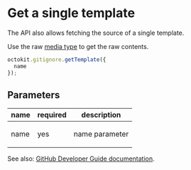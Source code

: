 # Get a single template

The API also allows fetching the source of a single template.

Use the raw [media type](https://developer.github.com/v3/media/) to get the raw contents.

```js
octokit.gitignore.getTemplate({
  name
});
```

## Parameters

<table>
  <thead>
    <tr>
      <th>name</th>
      <th>required</th>
      <th>description</th>
    </tr>
  </thead>
  <tbody>
    <tr><td>name</td><td>yes</td><td>

name parameter

</td></tr>
  </tbody>
</table>

See also: [GitHub Developer Guide documentation](endpoint.documentationUrl).
